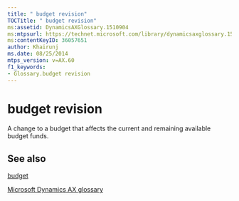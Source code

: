 ```yaml
---
title: " budget revision"
TOCTitle: " budget revision"
ms:assetid: DynamicsAXGlossary.1510904
ms:mtpsurl: https://technet.microsoft.com/library/dynamicsaxglossary.1510904(v=AX.60)
ms:contentKeyID: 36057651
author: Khairunj
ms.date: 08/25/2014
mtps_version: v=AX.60
f1_keywords:
- Glossary.budget revision
---
```


# budget revision

A change to a budget that affects the current and remaining available budget funds.

## See also

[budget](budget.md)

[Microsoft Dynamics AX glossary](glossary/microsoft-dynamics-ax-glossary.md)

  


